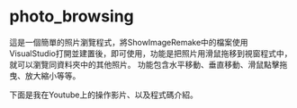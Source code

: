 # photo_browsing
這是一個簡單的照片瀏覽程式，將ShowImageRemake中的檔案使用VisualStudio打開並建置後，即可使用，功能是把照片用滑鼠拖移到視窗程式中，就可以瀏覽同資料夾中的其他照片。
功能包含水平移動、垂直移動、滑鼠點擊拖曳、放大縮小等等。


下面是我在Youtube上的操作影片、以及程式碼介紹。


